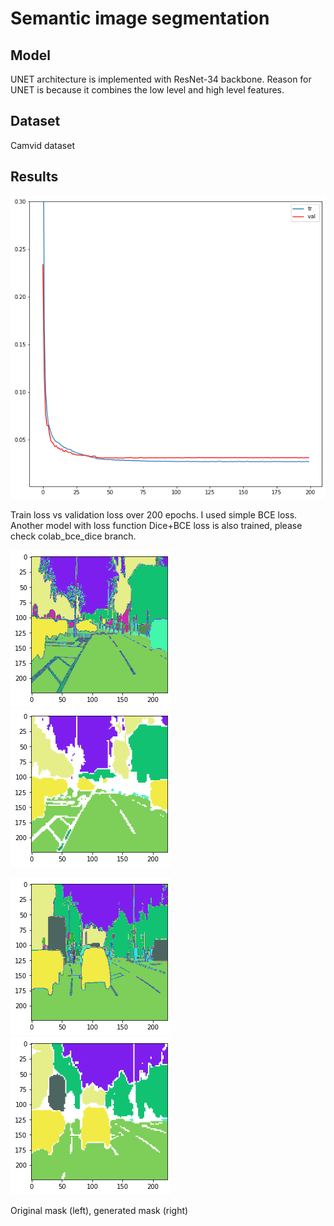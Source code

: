 # Semantic image segmentation
## Model
UNET architecture is implemented with ResNet-34 backbone.
Reason for UNET is because it combines the low level and high level features.
## Dataset
Camvid dataset
## Results

![plot](./Data/Images/download%20(7).png)

Train loss vs validation loss over 200 epochs. 
I used simple BCE loss. Another model with loss function Dice+BCE loss is also
trained, please check colab_bce_dice branch.

![plot](./Data/Images/download%20(1).png)
![plot](./Data/Images/download%20(4).png)

![plot](./Data/Images/download%20(6).png)
![plot](./Data/Images/download%20(5).png)

Original mask (left), generated mask (right)
